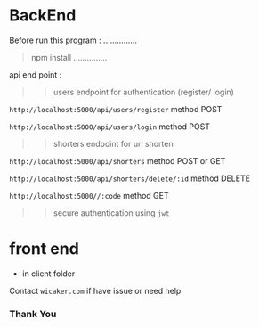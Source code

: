 # BackEnd 

Before run this program :
...............
> npm install
...............

api end point :

>> users endpoint for authentication (register/ login) 

`http://localhost:5000/api/users/register` method POST

`http://localhost:5000/api/users/login` method POST



>> shorters endpoint for url shorten

` http://localhost:5000/api/shorters ` method POST or GET

` http://localhost:5000/api/shorters/delete/:id ` method DELETE

` http://localhost:5000//:code ` method GET 


>> secure authentication using ` jwt `


# front end
- in client folder


Contact `wicaker.com` if have issue or need help

### Thank You
